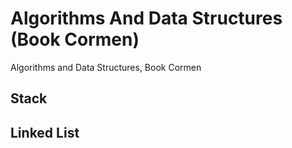 # Algorithms And Data Structures (Book Cormen)
Algorithms and Data Structures, Book Cormen

## Stack

## Linked List
